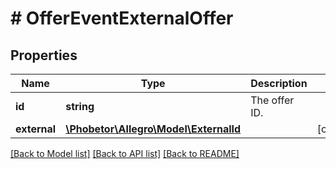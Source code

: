 # # OfferEventExternalOffer

## Properties

Name | Type | Description | Notes
------------ | ------------- | ------------- | -------------
**id** | **string** | The offer ID. |
**external** | [**\Phobetor\Allegro\Model\ExternalId**](ExternalId.md) |  | [optional]

[[Back to Model list]](../../README.md#models) [[Back to API list]](../../README.md#endpoints) [[Back to README]](../../README.md)
